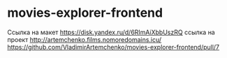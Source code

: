 # movies-explorer-frontend

Ссылка на макет https://disk.yandex.ru/d/6RImAiXbbUszRQ
ссылка на проект http://artemchenko.films.nomoredomains.icu/
https://github.com/VladimirArtemchenko/movies-explorer-frontend/pull/7
